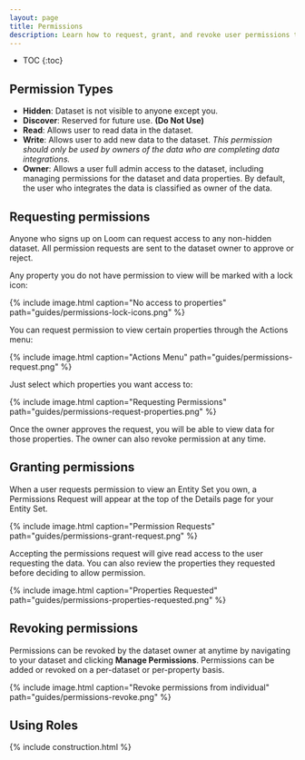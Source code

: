 ```yaml
---
layout: page
title: Permissions
description: Learn how to request, grant, and revoke user permissions to your dataset. Simplify user permissions with roles.
---
```


* TOC
{:toc}

## Permission Types

* **Hidden**: Dataset is not visible to anyone except you.
* **Discover**: Reserved for future use. **(Do Not Use)**
* **Read**: Allows user to read data in the dataset.
* **Write**: Allows user to add new data to the dataset. *This permission should only be used by owners of the data who are completing data integrations.*
* **Owner**: Allows a user full admin access to the dataset, including managing permissions for the dataset and data properties. By default, the user who integrates the data is classified as owner of the data.

## Requesting permissions

Anyone who signs up on Loom can request access to any non-hidden dataset. All permission requests are sent to the dataset owner to approve or reject.

Any property you do not have permission to view will be marked with a lock icon:

{% include image.html caption="No access to properties" path="guides/permissions-lock-icons.png" %}

You can request permission to view certain properties through the Actions menu:

{% include image.html caption="Actions Menu" path="guides/permissions-request.png" %}

Just select which properties you want access to:

{% include image.html caption="Requesting Permissions" path="guides/permissions-request-properties.png" %}

Once the owner approves the request, you will be able to view data for those properties. The owner can also revoke permission at any time.

## Granting permissions

When a user requests permission to view an Entity Set you own, a Permissions Request will appear
at the top of the Details page for your Entity Set.

{% include image.html caption="Permission Requests" path="guides/permissions-grant-request.png" %}

Accepting the permissions request will give read access to the user requesting the data. You can also review the properties they requested before deciding to allow permission.

{% include image.html caption="Properties Requested" path="guides/permissions-properties-requested.png" %}

## Revoking permissions

Permissions can be revoked by the dataset owner at anytime by navigating to your dataset and clicking **Manage Permissions**. Permissions can be added or revoked on a per-dataset or per-property basis.

{% include image.html caption="Revoke permissions from individual" path="guides/permissions-revoke.png" %}

## Using Roles

{% include construction.html %}
